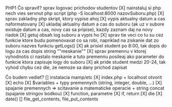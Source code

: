 PHP1
Čo spraviť?
sprav logovac prichodov studentov
[X] nainstaluj si php nech vies servnut php script (php -S localhost:8000 nazovSuboru.php)
[X] sprav zakladny php skript, ktory vypise ahoj
[X] vypis aktualny datum a cas naformatovany
[X] ukladaj aktualny datum a cas do suboru (ak uz v subore existuje datum a cas, novy cas sa pripise), kazdy zaznam daj na novy riadok
[X] getuj obsah log suboru a vypis ho
[X] sprav tie veci co tu su cez funkcie ktore budu pomenovavat co sa robi, napriklad na ziskanie dat zo suboru nazves funkciu getLogs()
[X] ak prisiel student po 8:00, tak dopis do logu za cas dopis  string ""meskanie""
[X] sprav premennu v ktorej vyhodnotis ci nastalo meskanie a tuto premennu posileaj ako parameter do funkcie ktora zapisuje logy do suboru
[X] ak pride student medzi 20-24, tak vyhod chybu cez die, ze nemoze sa dany prichod zapisat

Čo budem vedieť?
[] instalacia mamp/etc
[X] index.php + localhost otvorit
[X] echo
[X] $variables + typy premennych (string, integer, double, …)
[X] spajanie premennych => scitavanie a matematicke operacie + string concat (spajanie stringov bodkou)
[X] function, parametre
[X] if, return
[X] die
[X] date()
[] file_get_contents, file_put_contents

